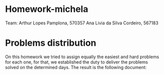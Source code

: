 # Homework-michela
Team: Arthur Lopes Pamplona, 570357
      Ana Livia da Silva Cordeiro, 567183

# Problems distribution

On this homework we tried to assign equally the easiest and hard problems for each one, for that, we established the duty to deliver the problems solved on the determined days. The result is the following document:




